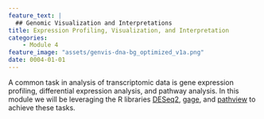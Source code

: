 ```yaml
---
feature_text: |
  ## Genomic Visualization and Interpretations
title: Expression Profiling, Visualization, and Interpretation
categories:
    - Module 4
feature_image: "assets/genvis-dna-bg_optimized_v1a.png"
date: 0004-01-01
---
```


A common task in analysis of transcriptomic data is gene expression profiling, differential expression analysis, and pathway analysis. In this module we will be leveraging the R libraries [DESeq2](https://bioconductor.org/packages/release/bioc/html/DESeq2.html), [gage](https://bioconductor.org/packages/release/bioc/html/gage.html), and [pathview](https://bioconductor.org/packages/release/bioc/html/pathview.html) to achieve these tasks.
